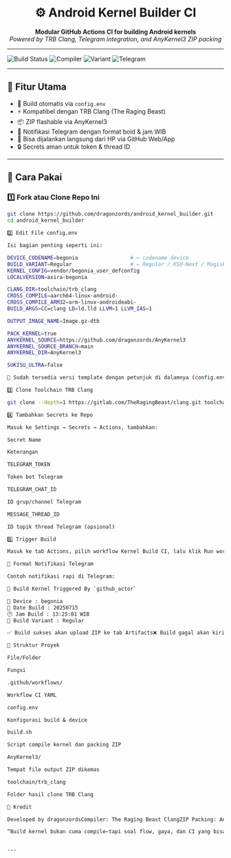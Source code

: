 <h1 align="center">⚙️ Android Kernel Builder CI</h1>
<p align="center">
  <strong>Modular GitHub Actions CI for building Android kernels</strong><br>
  <em>Powered by TRB Clang, Telegram integration, and AnyKernel3 ZIP packing</em>
</p>

---

![Build Status](https://img.shields.io/github/actions/workflow/status/dragonzords/android_kernel_builder/build.yml?label=CI%20Status&style=for-the-badge)
![Compiler](https://img.shields.io/badge/Compiler-TRB%20Clang-red?style=for-the-badge)
![Variant](https://img.shields.io/badge/Variant-Dynamic%20via%20config.env-blue?style=for-the-badge)
![Telegram](https://img.shields.io/badge/Telegram-Notifier-green?style=for-the-badge)

---

## 🚀 Fitur Utama

- 🔧 Build otomatis via `config.env`
- ⚡️ Kompatibel dengan TRB Clang (The Raging Beast)
- 📦 ZIP flashable via AnyKernel3
- 💬 Notifikasi Telegram dengan format bold & jam WIB
- 📲 Bisa dijalankan langsung dari HP via GitHub Web/App
- 🔒 Secrets aman untuk token & thread ID

---

## 📝 Cara Pakai

### 1️⃣ Fork atau Clone Repo Ini

```bash
git clone https://github.com/dragonzords/android_kernel_builder.git
cd android_kernel_builder

2️⃣ Edit File config.env

Isi bagian penting seperti ini:

DEVICE_CODENAME=begonia                 # ← codename device
BUILD_VARIANT=Regular                   # ← Regular / KSU-Next / Magisk / dll
KERNEL_CONFIG=vendor/begonia_user_defconfig
LOCALVERSION=axira-begonia

CLANG_DIR=toolchain/trb_clang
CROSS_COMPILE=aarch64-linux-android-
CROSS_COMPILE_ARM32=arm-linux-androideabi-
BUILD_ARGS=CC=clang LD=ld.lld LLVM=1 LLVM_IAS=1

OUTPUT_IMAGE_NAME=Image.gz-dtb

PACK_KERNEL=true
ANYKERNEL_SOURCE=https://github.com/dragonzords/AnyKernel3
ANYKERNEL_SOURCE_BRANCH=main
ANYKERNEL_DIR=AnyKernel3

SUKISU_ULTRA=false

📌 Sudah tersedia versi template dengan petunjuk di dalamnya (config.env).

3️⃣ Clone Toolchain TRB Clang

git clone --depth=1 https://gitlab.com/TheRagingBeast/clang.git toolchain/trb_clang

4️⃣ Tambahkan Secrets ke Repo

Masuk ke Settings → Secrets → Actions, tambahkan:

Secret Name

Keterangan

TELEGRAM_TOKEN

Token bot Telegram

TELEGRAM_CHAT_ID

ID grup/channel Telegram

MESSAGE_THREAD_ID

ID topik thread Telegram (opsional)

5️⃣ Trigger Build

Masuk ke tab Actions, pilih workflow Kernel Build CI, lalu klik Run workflow.

🔔 Format Notifikasi Telegram

Contoh notifikasi rapi di Telegram:

🎈 Build Kernel Triggered By `github_actor`

📱 Device : begonia  
📅 Date Build : 20250715  
🕐 Jam Build : 13:25:01 WIB  
🦎 Build Variant : Regular

✅ Build sukses akan upload ZIP ke tab Artifacts❌ Build gagal akan kirim log & commit info

📁 Struktur Proyek

File/Folder

Fungsi

.github/workflows/

Workflow CI YAML

config.env

Konfigurasi build & device

build.sh

Script compile kernel dan packing ZIP

AnyKernel3/

Tempat file output ZIP dikemas

toolchain/trb_clang

Folder hasil clone TRB Clang

👤 Kredit

Developed by dragonzordsCompiler: The Raging Beast ClangZIP Packing: AnyKernel3Telegram Bot: appleboy/telegram-action

“Build kernel bukan cuma compile—tapi soal flow, gaya, dan CI yang bisa ngomong ke Telegram.”


---
